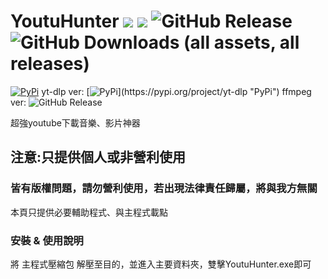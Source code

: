 # YoutuHunter ![](https://img.shields.io/badge/Rates-5_stars-orange) ![](https://img.shields.io/badge/Only_personal_use_&__Non--profit-330033) ![GitHub Release](https://img.shields.io/github/v/release/memtrain/YoutuHunter) ![GitHub Downloads (all assets, all releases)](https://img.shields.io/github/downloads/memtrain/YoutuHunter/total)


[![PyPi](https://img.shields.io/badge/-PyPi-blue.svg?logo=pypi&labelColor=555555&style=for-the-badge)](https://github.com/yt-dlp/yt-dlp/releases/tag/2024.08.06 "PyPi")
yt-dlp ver:
[![PyPi]("https://img.shields.io/github/v/release/yt-dlp/yt-dlp?style=for-the-badge&color=990000")](https://pypi.org/project/yt-dlp "PyPi")
ffmpeg ver:
![GitHub Release](https://img.shields.io/github/v/release/GyanD/codexffmpeg?style=for-the-badge&color=009900)

超強youtube下載音樂、影片神器
## 注意:只提供個人或非營利使用
### 皆有版權問題，請勿營利使用，若出現法律責任歸屬，將與我方無關
本頁只提供必要輔助程式、與主程式載點

### 安裝 & 使用說明
將 主程式壓縮包 解壓至目的，並進入主要資料夾，雙擊YoutuHunter.exe即可
